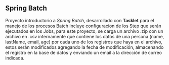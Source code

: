 ## Spring Batch

Proyecto introductorio a *Spring Batch*, desarrollado con **Tasklet** 
para el manejo de los procesos Batch incluye configuracion de los Step que serán ejecutados en los Jobs, 
para este proyecto, se carga un archivo .zip con un archivo en .csv internamente que contiene los datos de una persona (name, lastName, email, age) 
por cada uno de los registros que haya en el archivo, estos serán modificados agregando la fecha de modificación, 
almacenando el registro en la base de datos y enviando un email a la dirección de correo indicada.
